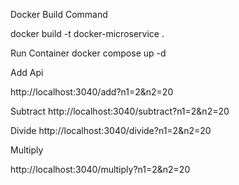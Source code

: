 Docker Build Command

 docker build -t docker-microservice . 

 Run Container 
docker compose up -d   

Add Api

http://localhost:3040/add?n1=2&n2=20


Subtract
http://localhost:3040/subtract?n1=2&n2=20

Divide 
http://localhost:3040/divide?n1=2&n2=20

Multiply

http://localhost:3040/multiply?n1=2&n2=20